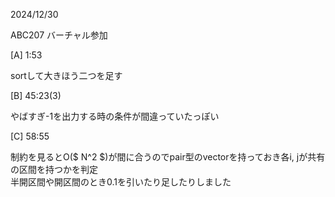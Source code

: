 2024/12/30

ABC207
バーチャル参加

[A] 1:53

sortして大きほう二つを足す<br>

[B] 45:23(3)

やばすぎ-1を出力する時の条件が間違っていたっぽい

[C] 58:55

制約を見るとO($ N^2 $)が間に合うのでpair型のvectorを持っておき各i, jが共有の区間を持つかを判定<br>
半開区間や開区間のとき0.1を引いたり足したりしました
